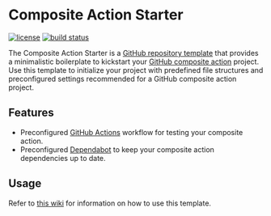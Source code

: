 # Composite Action Starter

[![license](https://img.shields.io/github/license/threeal/composite-action-starter?style=flat-square)](./LICENSE)
[![build status](https://img.shields.io/github/actions/workflow/status/threeal/composite-action-starter/build.yaml?branch=main&style=flat-square)](https://github.com/threeal/composite-action-starter/actions/workflows/build.yaml)

The Composite Action Starter is a [GitHub repository template](https://docs.github.com/en/repositories/creating-and-managing-repositories/creating-a-repository-from-a-template) that provides a minimalistic boilerplate to kickstart your [GitHub composite action](https://github.com/features/actions) project.
Use this template to initialize your project with predefined file structures and preconfigured settings recommended for a GitHub composite action project.

## Features

- Preconfigured [GitHub Actions](https://github.com/features/actions) workflow for testing your composite action.
- Preconfigured [Dependabot](https://docs.github.com/en/code-security/dependabot) to keep your composite action dependencies up to date.

## Usage

Refer to [this wiki](https://github.com/threeal/composite-action-starter/wiki) for information on how to use this template.
